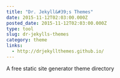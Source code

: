 ```yaml
---
title: "Dr. Jekyll&#39;s Themes"
date: 2015-11-12T02:03:00.000Z
posted_date: 2015-11-12T02:03:00.000Z
type: tool
slug: dr-jekylls-themes
category: theme
links:
  - http://drjekyllthemes.github.io/
---
```

A free static site generator theme directory




